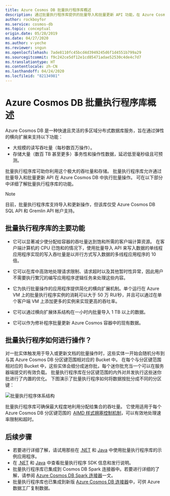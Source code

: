 ```yaml
---
title: Azure Cosmos DB 批量执行程序库概述
description: 通过批量执行程序库提供的批量导入和批量更新 API 功能，在 Azure Cosmos DB 中执行批量操作。
author: rockboyfor
ms.service: cosmos-db
ms.topic: conceptual
origin.date: 05/28/2019
ms.date: 04/27/2020
ms.author: v-yeche
ms.reviewer: sngun
ms.openlocfilehash: 7ade8110fc45bcd4d3949245d6f1d4551b799a29
ms.sourcegitcommit: f9c242ce5df12e1cd85471adae52530c4de4c7d7
ms.translationtype: HT
ms.contentlocale: zh-CN
ms.lasthandoff: 04/24/2020
ms.locfileid: "82134981"
---
```

# <a name="azure-cosmos-db-bulk-executor-library-overview"></a>Azure Cosmos DB 批量执行程序库概述

Azure Cosmos DB 是一种快速且灵活的多区域分布式数据库服务，旨在通过弹性的横向扩展来支持以下功能： 

* 大规模的读写吞吐量（每秒数百万操作）。  
* 存储大量（数百 TB 甚至更多）事务性和操作性数据，延迟低至毫秒级且可预测。  

批量执行程序库可助你利用这个极大的吞吐量和存储。 批量执行程序库允许通过批量导入和批量更新 API 在 Azure Cosmos DB 中执行批量操作。 可在以下部分中详细了解批量执行程序库的功能。 

> [!NOTE] 
> 目前，批量执行程序库支持导入和更新操作，但该库仅受 Azure Cosmos DB SQL API 和 Gremlin API 帐户支持。

## <a name="key-features-of-the-bulk-executor-library"></a>批量执行程序库的主要功能  

* 它可以显著减少使分配给容器的吞吐量达到饱和所需的客户端计算资源。 在客户端计算机的 CPU 已饱和的情况下，使用批量导入 API 来写入数据的单线程应用程序实现的写入吞吐量是以并行方式写入数据的多线程应用程序的 10 倍。  

* 它可以在库中高效地处理请求限制、请求超时以及其他暂时性异常，因此用户不需要执行繁冗的编写应用程序逻辑任务来处理这些内容。  

* 它为执行批量操作的应用程序提供简化的横向扩展机制。单个运行在 Azure VM 上的批量执行程序实例的消耗可以大于 50 万 RU/秒，并且可以通过在单个客户端 VM 上添加更多的实例来实现更高的吞吐率。  

* 它可以通过横向扩展体系结构在一小时内批量导入 1 TB 以上的数据。  

* 它可以作为修补程序批量更新 Azure Cosmos 容器中的现有数据。 

## <a name="how-does-the-bulk-executor-operate"></a>批量执行程序如何进行操作？ 

对一批实体触发用于导入或更新文档的批量操作时，这些实体一开始会随机分布到与其 Azure Cosmos DB 分区键范围相对应的 Bucket 中。 在每个与分区键范围相对应的 Bucket 中，这些实体会细分成迷你批，每个迷你批充当一个可以在服务器端提交的有效负载。 批量执行程序库在分区键范围的内外对并发执行这些迷你批进行了内置的优化。 下图演示了批量执行程序如何将数据按批分成不同的分区键：  

![批量执行程序体系结构](./media/bulk-executor-overview/bulk-executor-architecture.png)

批量执行程序库可确保最大程度地利用分配给集合的吞吐量。 它使用适用于每个 Azure Cosmos DB 分区键范围的  [AIMD 样式拥塞控制机制](https://tools.ietf.org/html/rfc5681)，可以有效地处理速率限制和超时。 

## <a name="next-steps"></a>后续步骤 

* 若要进行详细了解，请试用那些在 [.NET](bulk-executor-dot-net.md) 和 [Java](bulk-executor-java.md) 中使用批量执行程序库的示例应用程序。  
* 在 [.NET](sql-api-sdk-bulk-executor-dot-net.md) 和 [Java](sql-api-sdk-bulk-executor-java.md) 中查看批量执行程序 SDK 信息和发行说明。
* 批量执行程序库已集成到 Cosmos DB Spark 连接器中。若要进行详细的了解，请参阅 [Azure Cosmos DB Spark 连接器](spark-connector.md)一文。  
* 批量执行程序库也已集成到新版 [Azure Cosmos DB 连接器](../data-factory/connector-azure-cosmos-db.md)中，可供 Azure 数据工厂复制数据。

<!-- Update_Description: update meta properties -->